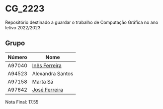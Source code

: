 # CG_2223

Repositório destinado a guardar o trabalho de Computação Gráfica no ano letivo 2022/2023

## Grupo
| Número  | Nome                                               |
| ------- | -------------------------------------------------- |
| A97040  | [Inês Ferreira](https://github.com/inesferreira18) |
| A94523  | Alexandra Santos                                   |
| A97158  | [Marta Sá](https://github.com/findingmarta)        |
| A97642  | [José Ferreira](https://github.com/rafa2002)       |

Nota Final: 17.55
